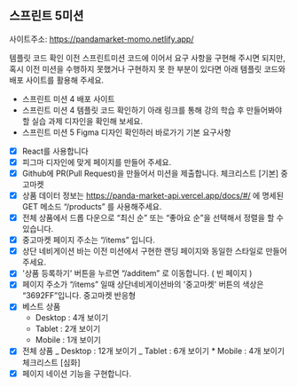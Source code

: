 ## 스프린트 5미션

사이트주소: https://pandamarket-momo.netlify.app/

템플릿 코드 확인
이전 스프린트미션 코드에 이어서 요구 사항을 구현해 주시면 되지만, 혹시 이전 미션을 수행하지 못했거나 구현하지 못 한 부분이 있다면 아래 템플릿 코드와 배포 사이트를 활용해 주세요.

- 스프린트 미션 4 배포 사이트
- 스프린트 미션 4 템플릿 코드 확인하기
  아래 링크를 통해 강의 학습 후 만들어봐야 할 실습 과제 디자인을 확인해 보세요.
- 스프린트 미션 5 Figma 디자인 확인하러 바로가기
  기본 요구사항

* [x] React를 사용합니다
* [x] 피그마 디자인에 맞게 페이지를 만들어 주세요.
* [x] Github에 PR(Pull Request)을 만들어서 미션을 제출합니다.
      체크리스트 [기본]
      중고마켓
* [x] 상품 데이터 정보는 https://panda-market-api.vercel.app/docs/#/ 에 명세된 GET 메소드 “/products” 를 사용해주세요.
* [x] 전체 상품에서 드롭 다운으로 “최신 순” 또는 “좋아요 순”을 선택해서 정렬을 할 수 있습니다.
* [x] 중고마켓 페이지 주소는 “/items” 입니다.
* [x] 상단 네비게이션 바는 이전 미션에서 구현한 랜딩 페이지와 동일한 스타일로 만들어 주세요.
* [x] '상품 등록하기' 버튼을 누르면 “/additem” 로 이동합니다. ( 빈 페이지 )
* [x] 페이지 주소가 “/items” 일때 상단네비게이션바의 '중고마켓' 버튼의 색상은 “3692FF”입니다.
      중고마켓 반응형
* [x] 베스트 상품
  - Desktop : 4개 보이기
  - Tablet : 2개 보이기
  - Mobile : 1개 보이기
* [x] 전체 상품
      _ Desktop : 12개 보이기
      _ Tablet : 6개 보이기 \* Mobile : 4개 보이기
      체크리스트 [심화]
* [x] 페이지 네이션 기능을 구현합니다.
